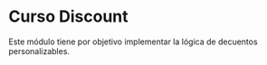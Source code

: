 # Curso Discount
Este módulo tiene por objetivo implementar la lógica de decuentos personalizables.
